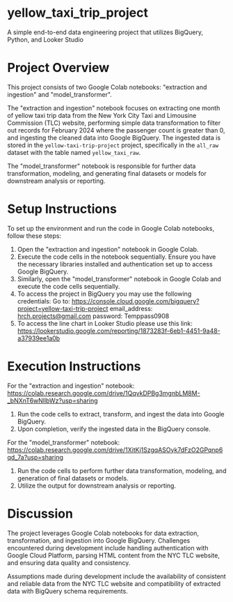 # yellow_taxi_trip_project
A simple end-to-end data engineering project that utilizes BigQuery, Python, and Looker Studio

# Project Overview
This project consists of two Google Colab notebooks: "extraction and ingestion" and "model_transformer".

The "extraction and ingestion" notebook focuses on extracting one month of yellow taxi trip data from the New York City Taxi and Limousine Commission (TLC) website, performing simple data transformation to filter out records for February 2024 where the passenger count is greater than 0, and ingesting the cleaned data into Google BigQuery. The ingested data is stored in the `yellow-taxi-trip-project` project, specifically in the `all_raw` dataset with the table named `yellow_taxi_raw`.

The "model_transformer" notebook is responsible for further data transformation, modeling, and generating final datasets or models for downstream analysis or reporting.

# Setup Instructions
To set up the environment and run the code in Google Colab notebooks, follow these steps:

1. Open the "extraction and ingestion" notebook in Google Colab.
2. Execute the code cells in the notebook sequentially. Ensure you have the necessary libraries installed and authentication set up to access Google BigQuery.
3. Similarly, open the "model_transformer" notebook in Google Colab and execute the code cells sequentially.
4. To access the project in BigQuery you may use the following credentials:
   Go to: https://console.cloud.google.com/bigquery?project=yellow-taxi-trip-project
   email_address: hrch.projects@gmail.com 
   password: Temppass0908
5. To access the line chart in Looker Studio please use this link: https://lookerstudio.google.com/reporting/1873283f-6eb1-4451-9a48-a37939ee1a0b   

# Execution Instructions
For the "extraction and ingestion" notebook:
https://colab.research.google.com/drive/1QqvkDPBg3mgnbLM8M-_bNXnT6wNllbWz?usp=sharing

1. Run the code cells to extract, transform, and ingest the data into Google BigQuery.
2. Upon completion, verify the ingested data in the BigQuery console.

For the "model_transformer" notebook:
https://colab.research.google.com/drive/1XitKj1SzgqASOyk7dFzO2GPqnp6qd_7a?usp=sharing

1. Run the code cells to perform further data transformation, modeling, and generation of final datasets or models.
2. Utilize the output for downstream analysis or reporting.

# Discussion
The project leverages Google Colab notebooks for data extraction, transformation, and ingestion into Google BigQuery. Challenges encountered during development include handling authentication with Google Cloud Platform, parsing HTML content from the NYC TLC website, and ensuring data quality and consistency.

Assumptions made during development include the availability of consistent and reliable data from the NYC TLC website and compatibility of extracted data with BigQuery schema requirements.
